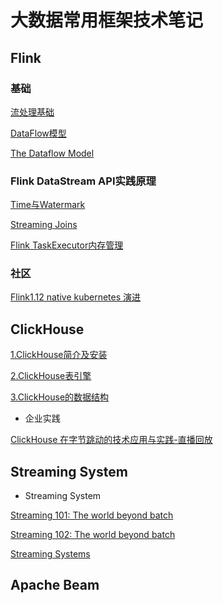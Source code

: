 # 大数据常用框架技术笔记

## Flink

### 基础
[流处理基础](docs/flink/流初级基础.md)

[DataFlow模型](docs/flink/DataFlow模型.md)

[The Dataflow Model](docs/flink/TheDataflowModel.md)

### Flink DataStream API实践原理
[Time与Watermark](docs/flink/Time与Watermark.md)


[Streaming Joins](docs/flink/FlinkStreamingJoins.md)

[Flink TaskExecutor内存管理](docs/flink/FlinkTaskExecutor内存管理.md)

### 社区
[Flink1.12 native kubernetes 演进](docs/flink/Flink1.12nativekubernetes演进.md)


## ClickHouse

[1.ClickHouse简介及安装](docs/clickhouse/ClickHouse.md)

[2.ClickHouse表引擎](docs/clickhouse/tableEngine.md)

[3.ClickHouse的数据结构](docs/clickhouse/ClickHouse数据结构.md)

- 企业实践

[ClickHouse 在字节跳动的技术应用与实践-直播回放](https://www.ixigua.com/6853991019050959371/)


## Streaming System

- Streaming System

[Streaming 101: The world beyond batch](https://www.oreilly.com/ideas/the-world-beyond-batch-streaming-101)

[Streaming 102: The world beyond batch](https://www.oreilly.com/ideas/the-world-beyond-batch-streaming-102)

[Streaming Systems](https://www.oreilly.com/library/view/streaming-systems/9781491983867/?_ga=2.214328721.704251868.1607675381-1314152331.1607675381)

## Apache Beam




